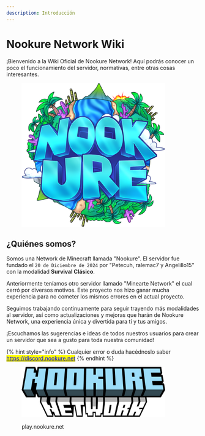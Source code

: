 ```yaml
---
description: Introducción
---
```


# Nookure Network Wiki

¡Bienvenido a la Wiki Oficial de Nookure Network! Aquí podrás conocer un poco el funcionamiento del servidor, normativas, entre otras cosas interesantes.

<figure><img src=".gitbook/assets/LOGO_NEW (1).png" alt="" width="375"><figcaption></figcaption></figure>

## **¿Quiénes somos?** <a href="#quienes-somos" id="quienes-somos"></a>

Somos una Network de Minecraft llamada "Nookure". El servidor fue fundado el `20 de Diciembre de 2024` por "Petecuh, ralemac7 y Angelillo15" con la modalidad **Survival Clásico**.&#x20;

Anteriormente teníamos otro servidor llamado "Minearte Network" el cual cerró por diversos motivos. Este proyecto nos hizo ganar mucha experiencia para no cometer los mismos errores en el actual proyecto.

Seguimos trabajando continuamente para seguir trayendo más modalidades al servidor, así como actualizaciones y mejoras que harán de Nookure Network, una experiencia única y divertida para tí y tus amigos.

¡Escuchamos las sugerencias e ideas de todos nuestros usuarios para crear un servidor que sea a gusto para toda nuestra comunidad!‌

{% hint style="info" %}
Cualquier error o duda hacédnoslo saber\
[<mark style="color:blue;">https://discord.nookure.net</mark>](https://discord.nookure.net)
{% endhint %}

<figure><img src=".gitbook/assets/image.png" alt="" width="375"><figcaption><p>play.nookure.net</p></figcaption></figure>

